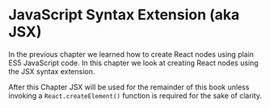 # JavaScript Syntax Extension (aka JSX)

In the previous chapter we learned how to create React nodes using plain ES5 JavaScript code. In this chapter we look at creating React nodes using the JSX syntax extension.

After this Chapter JSX will be used for the remainder of this book unless invoking a `React.createElement()` function is required for the sake of clarity.
